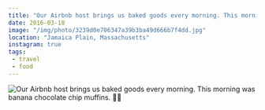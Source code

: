 ```yaml
---
title: "Our Airbnb host brings us baked goods every morning. This morning was banana chocolate chip muffins. 💯🍰"
date: 2016-03-18
image: "/img/photo/3239d0e706347a39b3ba49d666b7f4dd.jpg"
location: "Jamaica Plain, Massachusetts"
instagram: true
tags:
 - travel
 - food
---
```


![Our Airbnb host brings us baked goods every morning. This morning was banana chocolate chip muffins. 💯🍰](/img/photo/3239d0e706347a39b3ba49d666b7f4dd.jpg)

